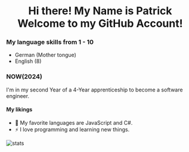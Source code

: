 <h1 align="center" textalign="center">
  Hi there!
  My Name is Patrick
  <br/> Welcome to my GitHub Account!
</h1>

<h3>My language skills from 1 - 10</h3>
<ul>
  <li>German (Mother tongue)</li>
  <li>English (8)</li>
</ul>

<h3>NOW(2024)</h3>
<p>I'm in my second Year of a 4-Year apprenticeship to become a software engineer.</p>


<h4>My likings</h4>
<ul>
  <li>🌱 My favorite languages are JavaScript and C#.</li>
  <li>⚡ I love programming and learning new things.</li>
</ul>
<img src="https://github-readme-streak-stats.herokuapp.com/?user=potestas06&theme=dark&hide_border=true" alt="stats" />
